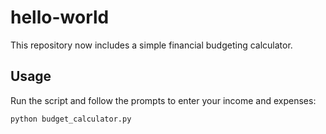 # hello-world

This repository now includes a simple financial budgeting calculator.

## Usage

Run the script and follow the prompts to enter your income and expenses:

```
python budget_calculator.py
```
